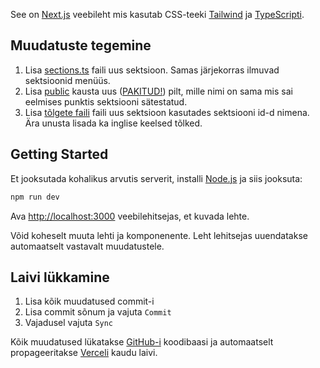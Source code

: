 See on [Next.js](https://nextjs.org) veebileht mis kasutab CSS-teeki [Tailwind](https://tailwindcss.com) ja [TypeScripti](https://www.typescriptlang.org).

## Muudatuste tegemine
1. Lisa [sections.ts](./src/sections.ts) faili uus sektsioon. Samas järjekorras ilmuvad sektsioonid menüüs.
2. Lisa [public](./public/) kausta uus ([PAKITUD!](https://squoosh.app/)) pilt, mille nimi on sama mis sai eelmises punktis sektsiooni sätestatud.
3. Lisa [tõlgete faili](./messages/et.json) faili uus sektsioon kasutades sektsiooni id-d nimena. Ära unusta lisada ka inglise keelsed tõlked.

## Getting Started
Et jooksutada kohalikus arvutis serverit, installi [Node.js](https://nodejs.org/en/download) ja siis jooksuta:

```bash
npm run dev
```

Ava [http://localhost:3000](http://localhost:3000) veebilehitsejas, et kuvada lehte.

Võid koheselt muuta lehti ja komponenente. Leht lehitsejas uuendatakse automaatselt vastavalt muudatustele.

## Laivi lükkamine

1. Lisa kõik muudatused commit-i
2. Lisa commit sõnum ja vajuta `Commit`
3. Vajadusel vajuta `Sync`

Kõik muudatused lükatakse [GitHub-i](https://github.com/) koodibaasi ja automaatselt propageeritakse [Verceli](https://vercel.com/) kaudu laivi.


